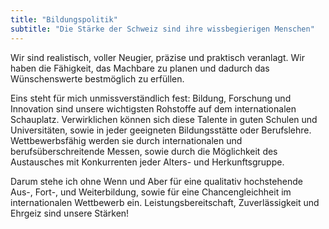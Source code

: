 ```yaml
---
title: "Bildungspolitik"
subtitle: "Die Stärke der Schweiz sind ihre wissbegierigen Menschen"
---
```


Wir sind realistisch, voller Neugier, präzise und praktisch veranlagt. Wir haben die Fähigkeit, das Machbare zu planen und dadurch das Wünschenswerte bestmöglich zu erfüllen.

Eins steht für mich unmissverständlich fest: Bildung, Forschung und Innovation sind unsere wichtigsten Rohstoffe auf dem internationalen Schauplatz. Verwirklichen können sich diese Talente in guten Schulen und Universitäten, sowie in jeder geeigneten Bildungsstätte oder Berufslehre. Wettbewerbsfähig werden sie durch internationalen und berufsüberschreitende Messen, sowie durch die Möglichkeit des Austausches mit Konkurrenten jeder Alters- und Herkunftsgruppe. 

Darum stehe ich ohne Wenn und Aber für eine qualitativ hochstehende Aus-, Fort-, und Weiterbildung, sowie für eine Chancengleichheit im internationalen Wettbewerb ein. Leistungsbereitschaft, Zuverlässigkeit und Ehrgeiz sind unsere Stärken!

